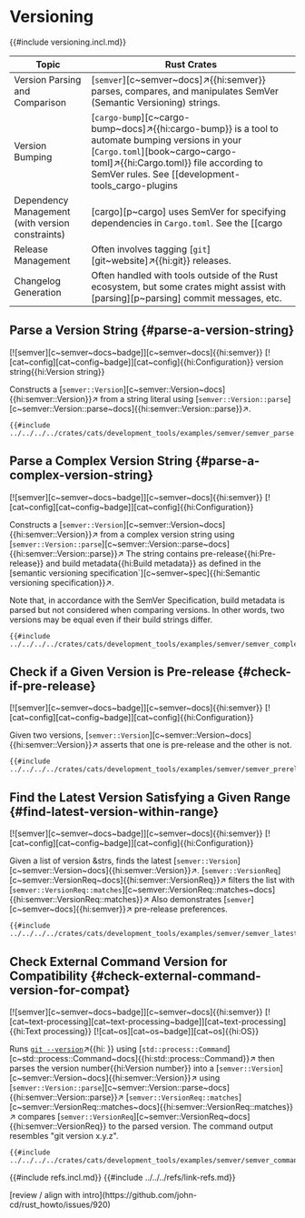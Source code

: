 # Versioning

{{#include versioning.incl.md}}

| Topic | Rust Crates |
|---|---|
| Version Parsing and Comparison | [`semver`][c~semver~docs]↗{{hi:semver}} parses, compares, and manipulates SemVer (Semantic Versioning) strings. |
| Version Bumping | [`cargo-bump`][c~cargo-bump~docs]↗{{hi:cargo-bump}} is a tool to automate bumping versions in your [`Cargo.toml`][book~cargo~cargo-toml]↗{{hi:Cargo.toml}} file according to SemVer rules. See [[development-tools_cargo-plugins | Development Tools: Cargo Plugins]]. |
| Dependency Management (with version constraints) | [cargo][p~cargo] uses SemVer for specifying dependencies in `Cargo.toml`. See the [[cargo | Cargo]] chapter for more details. |
| Release Management | Often involves tagging [`git`][git~website]↗{{hi:git}} releases. |
| Changelog Generation | Often handled with tools outside of the Rust ecosystem, but some crates might assist with [parsing][p~parsing] commit messages, etc. |

## Parse a Version String {#parse-a-version-string}

[![semver][c~semver~docs~badge]][c~semver~docs]{{hi:semver}} [![cat~config][cat~config~badge]][cat~config]{{hi:Configuration}} version string{{hi:Version string}}

Constructs a [`semver::Version`][c~semver::Version~docs]{{hi:semver::Version}}↗ from a string literal using [`semver::Version::parse`][c~semver::Version::parse~docs]{{hi:semver::Version::parse}}↗.

```rust,editable
{{#include ../../../../crates/cats/development_tools/examples/semver/semver_parse.rs:example}}
```

## Parse a Complex Version String {#parse-a-complex-version-string}

[![semver][c~semver~docs~badge]][c~semver~docs]{{hi:semver}} [![cat~config][cat~config~badge]][cat~config]{{hi:Configuration}}

Constructs a [`semver::Version`][c~semver::Version~docs]{{hi:semver::Version}}↗ from a complex version string using [`semver::Version::parse`][c~semver::Version::parse~docs]{{hi:semver::Version::parse}}↗ The string contains pre-release{{hi:Pre-release}} and build metadata{{hi:Build metadata}} as defined in the [semantic versioning specification`][c~semver~spec]{{hi:Semantic versioning specification}}↗.

Note that, in accordance with the SemVer Specification, build metadata is parsed but not considered when comparing versions. In other words, two versions may be equal even if their build strings differ.

```rust,editable
{{#include ../../../../crates/cats/development_tools/examples/semver/semver_complex.rs:example}}
```

## Check if a Given Version is Pre-release {#check-if-pre-release}

[![semver][c~semver~docs~badge]][c~semver~docs]{{hi:semver}} [![cat~config][cat~config~badge]][cat~config]{{hi:Configuration}}

Given two versions, [`semver::Version`][c~semver::Version~docs]{{hi:semver::Version}}↗ asserts that one is pre-release and the other is not.

```rust,editable
{{#include ../../../../crates/cats/development_tools/examples/semver/semver_prerelease.rs:example}}
```

## Find the Latest Version Satisfying a Given Range {#find-latest-version-within-range}

[![semver][c~semver~docs~badge]][c~semver~docs]{{hi:semver}} [![cat~config][cat~config~badge]][cat~config]{{hi:Configuration}}

Given a list of version &strs, finds the latest [`semver::Version`][c~semver::Version~docs]{{hi:semver::Version}}↗.
[`semver::VersionReq`][c~semver::VersionReq~docs]{{hi:semver::VersionReq}}↗ filters the list with [`semver::VersionReq::matches`][c~semver::VersionReq::matches~docs]{{hi:semver::VersionReq::matches}}↗ Also demonstrates [`semver`][c~semver~docs]{{hi:semver}}↗ pre-release preferences.

```rust,editable
{{#include ../../../../crates/cats/development_tools/examples/semver/semver_latest.rs:example}}
```

## Check External Command Version for Compatibility {#check-external-command-version-for-compat}

[![semver][c~semver~docs~badge]][c~semver~docs]{{hi:semver}} [![cat~text-processing][cat~text-processing~badge]][cat~text-processing]{{hi:Text processing}} [![cat~os][cat~os~badge]][cat~os]{{hi:OS}}

Runs [`git --version`]( )↗{{hi: }} using [`std::process::Command`][c~std::process::Command~docs]{{hi:std::process::Command}}↗ then parses the version number{{hi:Version number}} into a
[`semver::Version`][c~semver::Version~docs]{{hi:semver::Version}}↗ using [`semver::Version::parse`][c~semver::Version::parse~docs]{{hi:semver::Version::parse}}↗ [`semver::VersionReq::matches`][c~semver::VersionReq::matches~docs]{{hi:semver::VersionReq::matches}}↗ compares
[`semver::VersionReq`][c~semver::VersionReq~docs]{{hi:semver::VersionReq}} to the parsed version. The command output resembles "git version x.y.z".

```rust,editable
{{#include ../../../../crates/cats/development_tools/examples/semver/semver_command.rs:example}}
```

{{#include refs.incl.md}}
{{#include ../../../refs/link-refs.md}}

<div class="hidden">
[review / align with intro](https://github.com/john-cd/rust_howto/issues/920)
</div>

